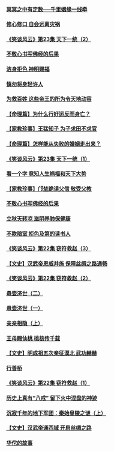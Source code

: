 #### [冥冥之中有定数──千里姻缘一线牵](../pages/prog647/a102643074.md?t=08140048) 

#### [修心修口 自会远离灾祸](../pages/prog647/a102643036.md?t=08140048) 

#### [《笑谈风云》第23集 天下一统（2）](../pages/prog647/a102643014.md?t=08140048) 

#### [不敬心书写佛经的后果](../pages/prog647/a102642368.md?t=08140048) 

#### [洁身拒色 神明赐福](../pages/prog647/a102642363.md?t=08140048) 

#### [慎勿将身轻许人](../pages/prog647/a102642222.md?t=08140048) 

#### [为救百姓 这些帝王的所为令天地动容](../pages/prog647/a102642052.md?t=08140048) 

#### [【命理篇】为什么行好运反而身亡？](../pages/prog647/a102641592.md?t=08140048) 

#### [【家教珍事】王猛知子 为子求田不求官](../pages/prog647/a102641580.md?t=08140048) 

#### [【命理篇】怎样能从失败的婚姻走出来？](../pages/prog647/a102640802.md?t=08140048) 

#### [《笑谈风云》第23集 天下一统（1）](../pages/prog647/a102640791.md?t=08140048) 

#### [看一个字 竟知人生祸福和天下大势](../pages/prog647/a102640137.md?t=08140048) 

#### [【家教珍事】邝埜跪读父信 敬受父教](../pages/prog647/a102640131.md?t=08140048) 

#### [不敬心书写佛经的后果](../pages/prog647/a102639970.md?t=08140048) 

#### [立秋天转凉 滋阴养肺保健康](../pages/prog647/a102639236.md?t=08140048) 

#### [不欺暗室 拒色及第的读书人](../pages/prog647/a102639223.md?t=08140048) 

#### [《笑谈风云》第22集 窃符救赵（3）](../pages/prog647/a102639213.md?t=08140048) 

#### [【文史】汉武帝恩威并施 保障丝绸之路通畅](../pages/prog647/a102638665.md?t=08140048) 

#### [《笑谈风云》第22集 窃符救赵（2）](../pages/prog647/a102638635.md?t=08140048) 

#### [悬壶济世（二）](../pages/prog647/a102637876.md?t=08140048) 

#### [悬壶济世（一）](../pages/prog647/a102637864.md?t=08140048) 

#### [亲亲相隐（上）](../pages/prog647/a102637311.md?t=08140048) 

#### [王母赐仙桃 桃核传千载](../pages/prog647/a102636523.md?t=08140048) 

#### [【文史】明成祖五次亲征漠北 武功赫赫](../pages/prog647/a102636519.md?t=08140048) 

#### [行善桥](../pages/prog647/a102636040.md?t=08140048) 

#### [《笑谈风云》第22集 窃符救赵（1）](../pages/prog647/a102636037.md?t=08140048) 

#### [历史上真有“八戒” 留下火中涅盘的神迹](../pages/prog647/a102635944.md?t=08140048) 

#### [沉寂千年的地下军团：秦始皇陵之谜（上）](../pages/prog647/a102635362.md?t=08140048) 

#### [【文史】汉武帝通西域 开启丝绸之路](../pages/prog647/a102635355.md?t=08140048) 

#### [华佗的故事](../pages/prog647/a102632432.md?t=08140048) 


